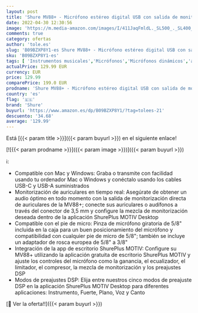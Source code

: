 ```yaml
---
layout: post
title: 'Shure MV88+ - Micrófono estéreo digital USB con salida de monitorización directa de auriculares para Apple iOS  Android y escritorio  Certificado Apple MFi  negro'
date: 2022-04-30 12:30:56
image: 'https://m.media-amazon.com/images/I/411JaqFmldL._SL500_._SL400_.jpg'
comments: true
category: ofertas
author: 'tole.es'
slug: 'B09BZXP8Y1-es Shure MV88+ - Micrófono estéreo digital USB con salida de...'
sku: 'B09BZXP8Y1-es'
tags: [ 'Instrumentos musicales','Micrófonos','Micrófonos dinámicos','android','shure','🇪🇸', ]
actualPrice: 129.99 EUR
currency: EUR
price: 129.99
comparePrice: 199.0 EUR
prodname: 'Shure MV88+ - Micrófono estéreo digital USB con salida de monitorización directa de auriculares para Apple iOS  Android y escritorio  Certificado Apple MFi  negro'
country: 'es'
flag: '🇪🇸'
brand: 'Shure'
buyurl: 'https://www.amazon.es/dp/B09BZXP8Y1/?tag=tolees-21'
descuento: '34.68'
average: '129.99'
---
```


Está [{{< param title >}}]({{< param buyurl >}}) en el siguiente enlace!

[![{{< param prodname >}}]({{< param image >}})]({{< param buyurl >}})

ℹ️:

- Compatible con Mac y Windows: Graba o transmite con facilidad usando tu ordenador Mac o Windows y conéctalo usando los cables USB-C y USB-A suministrados
- Monitorización de auriculares en tiempo real: Asegúrate de obtener un audio óptimo en todo momento con la salida de monitorización directa de auriculares de la MV88+; conecte sus auriculares o audífonos a través del conector de 3,5 mm y configure la mezcla de monitorización deseada dentro de la aplicación ShurePlus MOTIV Desktop
- Compatible con el pie de micro: Pinza de micrófono giratoria de 5/8" incluida en la caja para un buen posicionamiento del micrófono y compatibilidad con cualquier pie de micro de 5/8"; también se incluye un adaptador de rosca europea de 5/8" a 3/8"
- Integración de la app de escritorio ShurePlus MOTIV: Configure su MV88+ utilizando la aplicación gratuita de escritorio ShurePlus MOTIV y ajuste los controles del micrófono como la ganancia, el ecualizador, el limitador, el compresor, la mezcla de monitorización y los preajustes DSP
- Modos de preajustes DSP: Elija entre nuestros cinco modos de preajuste DSP en la aplicación ShurePlus MOTIV Desktop para diferentes aplicaciones: Instrumento, Fuerte, Plano, Voz y Canto

[🛒 Ver la oferta!!]({{< param buyurl >}})
